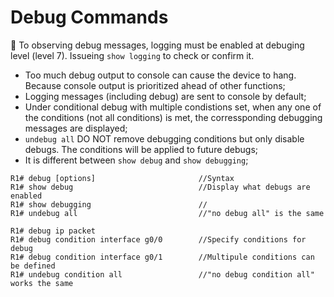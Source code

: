 # Debug Commands
📢 To observing debug messages, logging must be enabled at debuging level (level 7). Issueing `show logging` to check or confirm it.  

- Too much debug output to console can cause the device to hang. Because console output is prioritized ahead of other functions;
- Logging messages (including debug) are sent to console by default;
- Under conditional debug with multiple condistions set, when any one of the conditions (not all conditions) is met, the corressponding debugging messages are displayed;
- `undebug all` DO NOT remove debugging conditions but only disable debugs. The conditions will be applied to future debugs;
- It is different between `show debug` and `show debugging`;

```console
R1# debug [options]                       //Syntax
R1# show debug                            //Display what debugs are enabled
R1# show debugging                        //
R1# undebug all                           //"no debug all" is the same

R1# debug ip packet
R1# debug condition interface g0/0        //Specify conditions for debug
R1# debug condition interface g0/1        //Multipule conditions can be defined 
R1# undebug condition all                 //"no debug condition all" works the same

```
